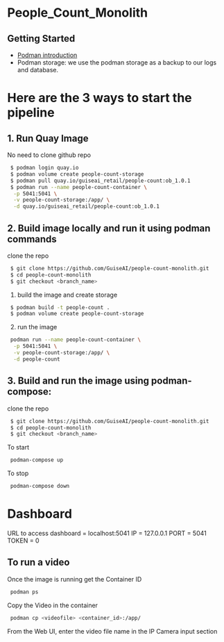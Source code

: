 # People_Count_Monolith 

## Getting Started
- [Podman introduction](https://docs.google.com/document/d/1xCdkYFhxJZ0CFcx8qAWM4bllG80WI3mCfBJfB-kdIKI/edit?usp=sharing)
- Podman storage: we use the podman storage as a backup to our logs and database.

# Here are the 3 ways to start the pipeline

## 1. Run Quay Image

No need to clone github repo

```sh
 $ podman login quay.io
 $ podman volume create people-count-storage
 $ podman pull quay.io/guiseai_retail/people-count:ob_1.0.1
 $ podman run --name people-count-container \
  -p 5041:5041 \
  -v people-count-storage:/app/ \
  -d quay.io/guiseai_retail/people-count:ob_1.0.1
```

## 2. Build image locally and run it using podman commands

clone the repo
```sh
 $ git clone https://github.com/GuiseAI/people-count-monolith.git
 $ cd people-count-monolith
 $ git checkout <branch_name>
```

1. build the image and create storage
```sh
 $ podman build -t people-count .
 $ podman volume create people-count-storage
```

2. run the image
```sh
 podman run --name people-count-container \
  -p 5041:5041 \
  -v people-count-storage:/app/ \
  -d people-count
```

## 3. Build and run the image using podman-compose:

clone the repo
```sh
 $ git clone https://github.com/GuiseAI/people-count-monolith.git
 $ cd people-count-monolith
 $ git checkout <branch_name>
```

To start
```sh
 podman-compose up
```

To stop
```sh
 podman-compose down
```

# Dashboard

URL to access dashboard = localhost:5041
IP = 127.0.0.1
PORT = 5041
TOKEN = 0 


## To run a video
Once the image is running
get the Container ID
```sh
 podman ps
```
Copy the Video in the container
```sh
 podman cp <videofile> <container_id>:/app/
```
From the Web UI, enter the video file name in the IP Camera input section
